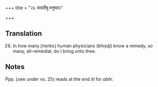+++
title = "२६ यावतीषु मनुष्याऽ"

+++
## Translation
26. In how many ⌊herbs⌋ human physicians (*bhiṣáj*) know a remedy, so  
many, all-remedial, do I bring unto thee.

## Notes
Ppp. ⌊see under vs. 25⌋ reads at the end *iti* for *abhi*.
